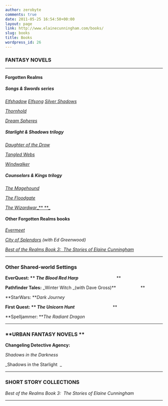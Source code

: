 ```yaml
---
author: zerobyte
comments: true
date: 2011-05-25 16:54:50+00:00
layout: page
link: http://www.elainecunningham.com/books/
slug: books
title: Books
wordpress_id: 26
---
```


### **FANTASY NOVELS**





* * *





#### **Forgotten Realms**




##### **Songs & Swords series**




[_Elfshadow_](http://www.elainecunningham.com/books/forgotten-realms/elfshadow-info/) _[Elfsong](http://www.elainecunningham.com/elfsong-info/)_ [_Silver Shadows_](http://www.elainecunningham.com/books/forgotten-realms/silver-shadows-info/)




[_Thornhold_](http://www.elainecunningham.com/books/forgotten-realms/thornhold-info/)




[_Dream Spheres_](http://www.elainecunningham.com/books/forgotten-realms/the-dream-spheres-info/)





##### **Starlight & Shadows trilogy**




[_Daughter of the Drow_](http://www.elainecunningham.com/books/forgotten-realms/daughter-of-the-drow-info/)




[_Tangled Webs_](http://www.elainecunningham.com/books/forgotten-realms/tangled-webs-info/)




[_Windwalker_](http://www.elainecunningham.com/books/forgotten-realms/windwalker-info/)





##### **Counselors & Kings trilogy**




[_The Magehound_](http://www.elainecunningham.com/?page_id=2348&preview=true)




[_The Floodgate_](http://www.elainecunningham.com/?page_id=2354&preview=true)




[_The Wizardwar__** **_](http://www.elainecunningham.com/?page_id=2380&preview=true)





#### **Other Forgotten Realms books**




[_Evermeet_](http://www.elainecunningham.com/?page_id=2199&preview=true)




_[City of Splendors](http://www.elainecunningham.com/?page_id=2386&preview=true) (with Ed Greenwood)_




[_Best of the Realms Book 3:  The Stories of Elaine Cunningham_](http://www.elainecunningham.com/?page_id=2393&preview=true)






* * *





### **Other Shared-world Settings**




**EverQuest: ** _The Blood Red Harp_**                               **




**Pathfinder Tales:** _Winter Witch _(with Dave Gross)**                    **




**StarWars: **_Dark Journey_




**First Quest: ** _The Unicorn Hunt_**                               **




**Spelljammer: **_The Radiant Dragon_






* * *





### **URBAN FANTASY NOVELS **




**Changeling Detective Agency:**




_Shadows in the Darkness_




_Shadows in the Starlight  _






* * *





### **SHORT STORY COLLECTIONS**




_Best of the Realms Book 3:  The Stories of Elaine Cunningham_






* * *




